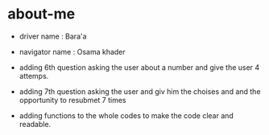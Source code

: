 # about-me

- driver name : Bara'a
- navigator name : Osama khader

- adding 6th question asking the user about a number and give the user 4 attemps.
- adding 7th question asking the user and giv him the choises and and the opportunity to resubmet 7 times
- adding functions to the whole codes to make the code clear and readable.
